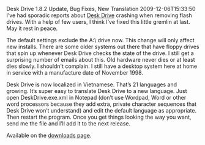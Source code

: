 Desk Drive 1.8.2 Update, Bug Fixes, New Translation
2009-12-06T15:33:50
I’ve had sporadic reports about [Desk Drive](/deskdrive) crashing when removing flash drives. With a help of few users, I think I’ve fixed this little gremlin at last. May it rest in peace.

The default settings exclude the A:\ drive now. This change will only affect new installs. There are some older systems out there that have floppy drives that spin up whenever Desk Drive checks the state of the drive. I still get a surprising number of emails about this. Old hardware never dies or at least dies slowly. I shouldn't complain. I still have a desktop system here at home in service with a manufacture date of November 1998.

Desk Drive is now localized in Vietnamese. That’s 21 languages and growing. It’s super easy to translate Desk Drive to a new language. Just open DeskDrive.exe.xml in Notepad (don’t use Wordpad, Word or other word processors because they add extra, private character sequences that Desk Drive won’t understand) and edit the default language as appropriate. Then restart the program. Once you get things looking the way you want, send me the file and I’ll add it to the next release.

Available on the [downloads page](/downloads). 

